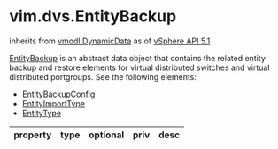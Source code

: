 vim.dvs.EntityBackup
====================
inherits from [vmodl.DynamicData](docs/vmodl.DynamicData.md)
as of [vSphere API 5.1](vim.version.md#vim.version.version8)


<a href="vim.dvs.EntityBackup.md">EntityBackup</a> is an abstract data object that contains  the related entity backup and restore elements for virtual distributed  switches and virtual distributed portgroups. See the following elements:  <ul>  <li><a href="vim.dvs.EntityBackup.Config.md">EntityBackupConfig</a></li>  <li><a href="vim.dvs.EntityBackup.ImportType.md">EntityImportType</a></li>  <li><a href="vim.dvs.EntityBackup.EntityType.md">EntityType</a></li>  </ul>

| property | type | optional | priv | desc |
|:---------|:-----|:---------|:-----|:-----|



